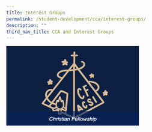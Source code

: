 ```yaml
---
title: Interest Groups
permalink: /student-development/cca/interest-groups/
description: ""
third_nav_title: CCA and Interest Groups
---
```

<a href="https://staging.d270c0tj2w26u.amplifyapp.com/christian-fellowship/">
<img src="/images/christian%20fellowship.png"  style="width:70%">
</a>